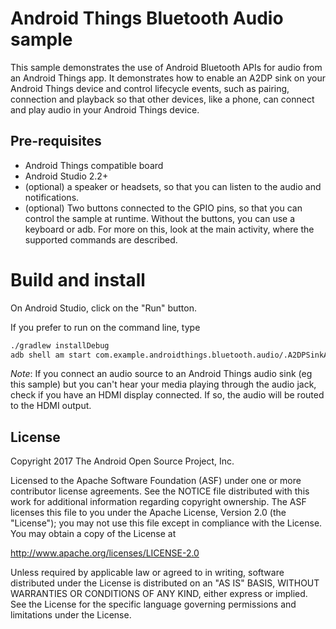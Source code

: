 Android Things Bluetooth Audio sample
=====================================

This sample demonstrates the use of Android Bluetooth APIs for audio from an
Android Things app. It demonstrates how to enable an A2DP sink on your
Android Things device and control lifecycle events, such as pairing, connection
and playback so that other devices, like a phone, can connect and play audio in
your Android Things device.

Pre-requisites
--------------

- Android Things compatible board
- Android Studio 2.2+
- (optional) a speaker or headsets, so that you can listen to the audio and
  notifications.
- (optional) Two buttons connected to the GPIO pins, so that you can control the
  sample at runtime. Without the buttons, you can use a keyboard or adb. For
  more on this, look at the main activity, where the supported commands are
  described.


Build and install
=================

On Android Studio, click on the "Run" button.

If you prefer to run on the command line, type

```bash
./gradlew installDebug
adb shell am start com.example.androidthings.bluetooth.audio/.A2DPSinkActivity
```

_Note_: If you connect an audio source to an Android Things audio sink (eg this
sample) but you can't hear your media playing through the audio jack, check if
you have an HDMI display connected. If so, the audio will be routed to the HDMI
output.

License
-------

Copyright 2017 The Android Open Source Project, Inc.

Licensed to the Apache Software Foundation (ASF) under one or more contributor
license agreements.  See the NOTICE file distributed with this work for
additional information regarding copyright ownership.  The ASF licenses this
file to you under the Apache License, Version 2.0 (the "License"); you may not
use this file except in compliance with the License.  You may obtain a copy of
the License at

  http://www.apache.org/licenses/LICENSE-2.0

Unless required by applicable law or agreed to in writing, software
distributed under the License is distributed on an "AS IS" BASIS, WITHOUT
WARRANTIES OR CONDITIONS OF ANY KIND, either express or implied.  See the
License for the specific language governing permissions and limitations under
the License.
